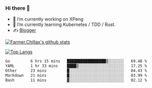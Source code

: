 ### Hi there 👋

- 🔭 I’m currently working on XPeng
- 🌱 I’m currently learning Kubernetes / TDD / Rust.
- ✍️ [Blogger](https://blog.farmer233.top)
<!-- - 🤔 [My Gitee](https://gitee.com/Farmer-chong) -->


[![Farmer.Chillax's github stats](https://github-readme-stats.vercel.app/api?username=FarmerChillax)](https://github.com/anuraghazra/github-readme-stats)

[![Top Langs](https://github-readme-stats.vercel.app/api/top-langs/?username=FarmerChillax&layout=compact&hide=html,css,javascript)](https://github.com/anuraghazra/github-readme-stats)


<a href="https://wakatime.com/@Farmer"> </a>
          <!--START_SECTION:waka-->

```txt
Go         6 hrs 15 mins   █████████████████▒░░░░░░░   69.48 %
YAML       1 hr 33 mins    ████▒░░░░░░░░░░░░░░░░░░░░   17.25 %
Other      23 mins         █░░░░░░░░░░░░░░░░░░░░░░░░   04.43 %
Markdown   21 mins         █░░░░░░░░░░░░░░░░░░░░░░░░   03.99 %
Bash       11 mins         ▓░░░░░░░░░░░░░░░░░░░░░░░░   02.12 %
```

<!--END_SECTION:waka-->



<!--
**Farmer-chong/Farmer-chong** is a ✨ _special_ ✨ repository because its `README.md` (this file) appears on your GitHub profile.

Here are some ideas to get you started:

- 🔭 I’m currently working on ...
- 🌱 I’m currently learning ...
- 👯 I’m looking to collaborate on ...
- 🤔 I’m looking for help with ...
- 💬 Ask me about ...
- 📫 How to reach me: ...
- 😄 Pronouns: ...
- ⚡ Fun fact: ...
-->
